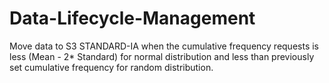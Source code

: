 # Data-Lifecycle-Management

Move data to S3 STANDARD-IA when the cumulative frequency requests is less (Mean - 2* Standard) for normal distribution and less than previously set cumulative frequency for random distribution.
